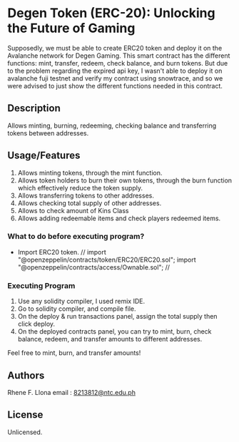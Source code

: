 # Degen Token (ERC-20): Unlocking the Future of Gaming
Supposedly, we must be able to create ERC20 token and deploy it on the Avalanche network for Degen Gaming. This smart contract has the different functions: mint, transfer, redeem, check balance, and burn tokens. But due to the problem regarding the expired api key, I wasn't
able to deploy it on avalanche fuji testnet and verify my contract using snowtrace, and so we were advised to just show the different functions needed in this contract. 

## Description

Allows minting, burning, redeeming, checking balance and transferring tokens between addresses. 

## Usage/Features

1. Allows minting tokens, through the mint function.
2. Allows token holders to burn their own tokens, through the burn function which effectively reduce the token supply.
3. Allows transferring tokens to other addresses. 
4. Allows checking total supply of other addresses.
5. Allows to check amount of Kins Class
6. Allows adding redeemable items and check players redeemed items.

### What to do before executing program?

* Import ERC20 token.
// import "@openzeppelin/contracts/token/ERC20/ERC20.sol";
import "@openzeppelin/contracts/access/Ownable.sol"; //
  
### Executing Program 

1. Use any solidity compiler, I used remix IDE.
2. Go to solidity compiler, and compile file.
3. On the deploy & run transactions panel, assign the total supply then click deploy.
4. On the deployed contracts panel, you can try to mint, burn, check balance, redeem, and transfer amounts to different addresses.

Feel free to mint, burn, and transfer amounts!

## Authors

Rhene F. Llona
email : 8213812@ntc.edu.ph


## License

Unlicensed.

